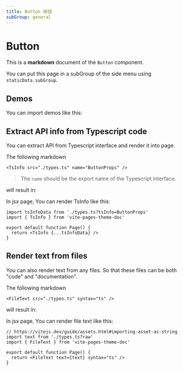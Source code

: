 ```yaml
---
title: Button 按钮
subGroup: general
---
```


# Button

This is a **markdown** document of the `Button` component.

You can put this page in a subGroup of the side menu using `staticData.subGroup`.

## Demos

You can import demos like this:

<Demo src="./demos/demo1.tsx" />

<Demo src="./demos/demo2.tsx" />

## Extract API info from Typescript code

You can extract API from Typescript interface and render it into page.

The following markdown

```tsx
<TsInfo src="./types.ts" name="ButtonProps" />
```

> The `name` should be the export name of the Typescript interface.

will result in:

<TsInfo src="./types.ts" name="ButtonProps" />

In jsx page, You can render TsInfo like this:

```tsx
import tsInfoData from './types.ts?tsInfo=ButtonProps'
import { TsInfo } from 'vite-pages-theme-doc'

export default function Page() {
  return <TsInfo {...tsInfoData} />
}
```

## Render text from files

You can also render text from any files. So that these files can be both "code" and "documentation".

The following markdown

```tsx
<FileText src="./types.ts" syntax="ts" />
```

will result in:

<FileText src="./types.ts" syntax="ts" />

In jsx page, You can render file text like this:

```tsx
// https://vitejs.dev/guide/assets.html#importing-asset-as-string
import text from './types.ts?raw'
import { FileText } from 'vite-pages-theme-doc'

export default function Page() {
  return <FileText text={text} syntax="ts" />
}
```
